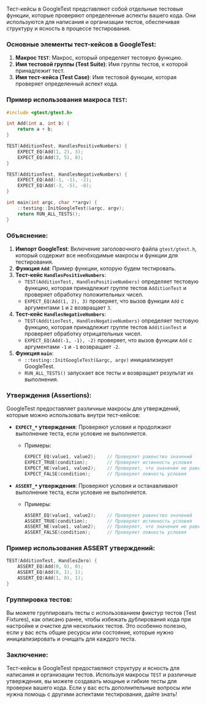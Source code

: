 Тест-кейсы в GoogleTest представляют собой отдельные тестовые функции, которые проверяют определенные аспекты вашего кода. Они используются для написания и организации тестов, обеспечивая структуру и ясность в процессе тестирования.

### Основные элементы тест-кейсов в GoogleTest:

1. **Макрос `TEST`**: Макрос, который определяет тестовую функцию.
2. **Имя тестовой группы (Test Suite)**: Имя группы тестов, к которой принадлежит тест.
3. **Имя тест-кейса (Test Case)**: Имя тестовой функции, которая проверяет определенный аспект кода.

### Пример использования макроса `TEST`:

```cpp
#include <gtest/gtest.h>

int Add(int a, int b) {
    return a + b;
}

TEST(AdditionTest, HandlesPositiveNumbers) {
    EXPECT_EQ(Add(1, 2), 3);
    EXPECT_EQ(Add(3, 5), 8);
}

TEST(AdditionTest, HandlesNegativeNumbers) {
    EXPECT_EQ(Add(-1, -1), -2);
    EXPECT_EQ(Add(-3, -5), -8);
}

int main(int argc, char **argv) {
    ::testing::InitGoogleTest(&argc, argv);
    return RUN_ALL_TESTS();
}
```

### Объяснение:

1. **Импорт GoogleTest**: Включение заголовочного файла `gtest/gtest.h`, который содержит все необходимые макросы и функции для тестирования.
2. **Функция `Add`**: Пример функции, которую будем тестировать.
3. **Тест-кейс `HandlesPositiveNumbers`**:
   - `TEST(AdditionTest, HandlesPositiveNumbers)` определяет тестовую функцию, которая принадлежит группе тестов `AdditionTest` и проверяет обработку положительных чисел.
   - `EXPECT_EQ(Add(1, 2), 3)` проверяет, что вызов функции `Add` с аргументами `1` и `2` возвращает `3`.
4. **Тест-кейс `HandlesNegativeNumbers`**:
   - `TEST(AdditionTest, HandlesNegativeNumbers)` определяет тестовую функцию, которая принадлежит группе тестов `AdditionTest` и проверяет обработку отрицательных чисел.
   - `EXPECT_EQ(Add(-1, -1), -2)` проверяет, что вызов функции `Add` с аргументами `-1` и `-1` возвращает `-2`.
5. **Функция `main`**:
   - `::testing::InitGoogleTest(&argc, argv)` инициализирует GoogleTest.
   - `RUN_ALL_TESTS()` запускает все тесты и возвращает результат их выполнения.

### Утверждения (Assertions):

GoogleTest предоставляет различные макросы для утверждений, которые можно использовать внутри тест-кейсов:

- **`EXPECT_*` утверждения**: Проверяют условия и продолжают выполнение теста, если условие не выполняется.
  - Примеры:
    ```cpp
    EXPECT_EQ(value1, value2);    // Проверяет равенство значений
    EXPECT_TRUE(condition);       // Проверяет истинность условия
    EXPECT_NE(value1, value2);    // Проверяет, что значения не равны
    EXPECT_FALSE(condition);      // Проверяет ложность условия
    ```

- **`ASSERT_*` утверждения**: Проверяют условия и останавливают выполнение теста, если условие не выполняется.
  - Примеры:
    ```cpp
    ASSERT_EQ(value1, value2);    // Проверяет равенство значений
    ASSERT_TRUE(condition);       // Проверяет истинность условия
    ASSERT_NE(value1, value2);    // Проверяет, что значения не равны
    ASSERT_FALSE(condition);      // Проверяет ложность условия
    ```

### Пример использования ASSERT утверждений:

```cpp
TEST(AdditionTest, HandlesZero) {
    ASSERT_EQ(Add(0, 0), 0);
    ASSERT_EQ(Add(0, 1), 1);
    ASSERT_EQ(Add(1, 0), 1);
}
```

### Группировка тестов:

Вы можете группировать тесты с использованием фикстур тестов (Test Fixtures), как описано ранее, чтобы избежать дублирования кода при настройке и очистке для нескольких тестов. Это особенно полезно, если у вас есть общие ресурсы или состояние, которые нужно инициализировать и очищать для каждого теста.

### Заключение:

Тест-кейсы в GoogleTest предоставляют структуру и ясность для написания и организации тестов. Используя макросы `TEST` и различные утверждения, вы можете создавать мощные и гибкие тесты для проверки вашего кода. Если у вас есть дополнительные вопросы или нужна помощь с другими аспектами тестирования, дайте знать!